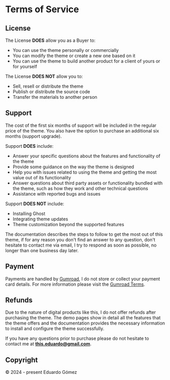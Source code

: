 # Terms of Service

## License

The License **DOES** allow you as a Buyer to:

- You can use the theme personally or commercially
- You can modify the theme or create a new one based on it
- You can use the theme to build another product for a client of yours or for yourself

The License **DOES NOT** allow you to:

- Sell, resell or distribute the theme
- Publish or distribute the source code
- Transfer the materials to another person

## Support

The cost of the first six months of support will be included in the regular price of the theme. You also have the option to purchase an additional six months (support upgrade).

Support **DOES** include:

- Answer your specific questions about the features and functionality of the theme
- Provide some guidance on the way the theme is designed
- Help you with issues related to using the theme and getting the most value out of its functionality
- Answer questions about third party assets or functionality bundled with the theme, such as how they work and other technical questions
- Assistance with reported bugs and issues

Support **DOES NOT** include:

- Installing Ghost
- Integrating theme updates
- Theme customization beyond the supported features

The documentation describes the steps to follow to get the most out of this theme, if for any reason you don't find an answer to any question, don't hesitate to contact me via email, I try to respond as soon as possible, no longer than one business day later.

## Payment

Payments are handled by [Gumroad](https://gumroad.com/), I do not store or collect your payment card details. For more information please visit the [Gumroad Terms](https://gumroad.com/terms).

## Refunds

Due to the nature of digital products like this, I do not offer refunds after purchasing the theme. The demo pages show in detail all the features that the theme offers and the documentation provides the necessary information to install and configure the theme successfully.

If you have any questions prior to purchase please do not hesitate to contact me at **this.eduardo@gmail.com**.

## Copyright

© 2024 - present Eduardo Gómez
